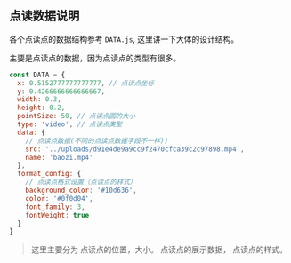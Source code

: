## 点读数据说明

各个点读点的数据结构参考 `DATA.js`, 这里讲一下大体的设计结构。

主要是点读点的数据，因为点读点的类型有很多。

```javascript
const DATA = {
  x: 0.5152777777777777, // 点读点坐标
  y: 0.4266666666666667,
  width: 0.3,
  height: 0.2,
  pointSize: 50, // 点读点圆的大小
  type: 'video', // 点读点类型
  data: {
    // 点读点数据(不同的点读点数据字段不一样))
    src: '../uploads/d91e4de9a9cc9f2470cfca39c2c97898.mp4',
    name: 'baozi.mp4'
  },
  format_config: {
    // 点读点格式设置（点读点的样式）
    background_color: '#10d636',
    color: '#0f0d04',
    font_family: 3,
    fontWeight: true
  }
}
```

> 这里主要分为 点读点的位置，大小。 点读点的展示数据， 点读点的样式。
